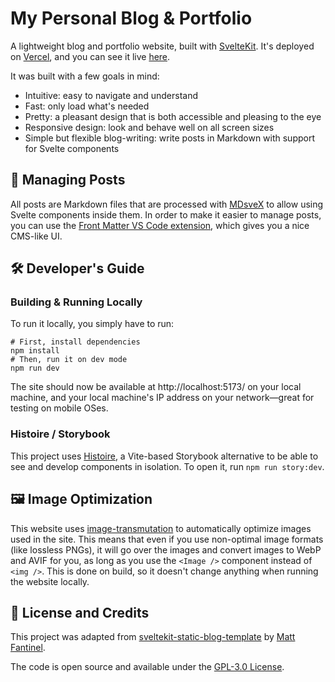 # My Personal Blog & Portfolio

A lightweight blog and portfolio website, built with [SvelteKit](https://kit.svelte.dev).
It's deployed on [Vercel](https://vercel.com), and you can see it live [here](https://danluper.com).

It was built with a few goals in mind:

- Intuitive: easy to navigate and understand
- Fast: only load what's needed
- Pretty: a pleasant design that is both accessible and pleasing to the eye
- Responsive design: look and behave well on all screen sizes
- Simple but flexible blog-writing: write posts in Markdown with support for Svelte components

## 📝 Managing Posts

All posts are Markdown files that are processed with [MDsveX](https://mdsvex.pngwn.io/) to allow using Svelte components inside them. In order to make it easier to manage posts, you can use the [Front Matter VS Code extension](https://frontmatter.codes/), which gives you a nice CMS-like UI.

## 🛠️ Developer's Guide

### Building & Running Locally

To run it locally, you simply have to run:

```shell
# First, install dependencies
npm install
# Then, run it on dev mode
npm run dev
```

The site should now be available at http://localhost:5173/ on your local machine, and your local
machine's IP address on your network—great for testing on mobile OSes.

### Histoire / Storybook

This project uses [Histoire](https://histoire.dev), a Vite-based Storybook alternative to be able
to see and develop components in isolation. To open it, run `npm run story:dev`.

## 🖼️ Image Optimization

This website uses [image-transmutation](https://github.com/matfantinel/image-transmutation) to automatically optimize images used in the site. This means that even if you use non-optimal image formats (like lossless PNGs), it will go over the images and convert images to WebP and AVIF for you, as long as you use the `<Image />` component instead of `<img />`. This is done on build, so it doesn't change anything when running the website locally.

## 📜 License and Credits

This project was adapted from [sveltekit-static-blog-template](https://github.com/matfantinel/sveltekit-static-blog-template) by [Matt Fantinel](https://fantinel.dev).

The code is open source and available under the [GPL-3.0 License](LICENSE).

